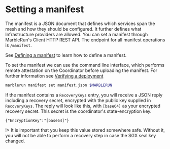 # Setting a manifest

The manifest is a JSON document that defines which services span the mesh and how they should be configured.
It further defines what Infrastructure providers are allowed.
You can set a manifest through MarbleRun's Client HTTP REST API.
The endpoint for all manifest operations is `/manifest`.

See [Defining a manifest](content/workflows/define-manifest.md) to learn how to define a manifest.

To set the manifest we can use the command line interface, which performs remote attestation on the Coordinator before uploading the manifest.
For further information see [Verifying a deployment](content/workflows/verification.md)

```bash
marblerun manifest set manifest.json $MARBLERUN
```

If the manifest contains a `RecoveryKeys` entry, you will receive a JSON reply including a recovery secret, encrypted with the public key supplied in `RecoveryKeys`. The reply will look like this, with `[base64]` as your encrypted recovery secret.
This secret is the coordinator's state-encryption key.

`{"EncryptionKey":"[base64]"}`

!> It is important that you keep this value stored somewhere safe. Without it, you will not be able to perform a recovery step in case the SGX seal key changed.
